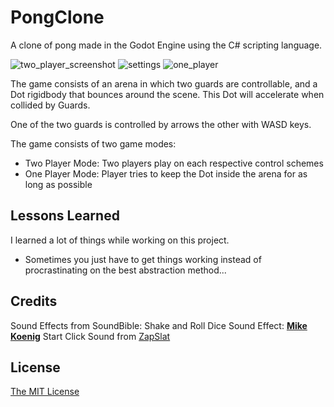# PongClone

A clone of pong made in the Godot Engine using the C# scripting language.

![two_player_screenshot](https://i.postimg.cc/ZRMVS856/two-player-screenshot.png) 
![settings](https://i.postimg.cc/YqcTL7tY/settings-picture.png)
![one_player](https://i.postimg.cc/XYLPPydk/one-player-screenshot.png)

The game consists of an arena in which two guards are controllable,
and a Dot rigidbody that bounces around the scene. This Dot will accelerate when collided by Guards.

One of the two guards is controlled by arrows the other with WASD keys.

The game consists of two game modes:

* Two Player Mode: Two players play on each respective control schemes
* One Player Mode: Player tries to keep the Dot inside the arena for as long as possible

## Lessons Learned
I learned a lot of things while working on this project.

* Sometimes you just have to get things working instead of procrastinating on the best abstraction method...

## Credits

Sound Effects from SoundBible: Shake and Roll Dice Sound Effect: [**Mike Koenig**](https://soundbible.com/182-Shake-And-Roll-Dice.html#)
Start Click Sound from [ZapSlat](https://www.zapsplat.com)

## License
[The MIT License](https://opensource.org/license/mit)
